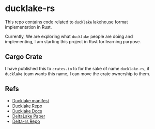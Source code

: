 # ducklake-rs

This repo contains code related to `ducklake` lakehouse format implementation in Rust.

Currently, We are exploring what `ducklake` people are doing and implementing, I am starting
this project in Rust for learning purpose.


## Cargo Crate

I have published this to `crates.io` to for the sake of name `ducklake-rs`, if `ducklake`
team wants this name, I can move the crate ownership to them.

## Refs

- [Ducklake manifest](https://duckdb.org/2025/05/27/ducklake.html)
- [Ducklake Repo](https://github.com/duckdb/ducklake)
- [Ducklake Docs](https://ducklake.select/)
- [DeltaLake Paper](https://www.vldb.org/pvldb/vol13/p3411-armbrust.pdf)
- [Delta-rs Repo](https://github.com/delta-io/delta-rs)
